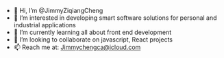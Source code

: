 - 👋 Hi, I’m @JimmyZiqiangCheng
- 👀 I’m interested in developing smart software solutions for personal and industrial applications
- 🌱 I’m currently learning all about front end development
- 💞️ I’m looking to collaborate on javascript, React projects
- 📫 Reach me at: Jimmychengca@icloud.com

<!---
JimmyZiqiangCheng/JimmyZiqiangCheng is a ✨ special ✨ repository because its `README.md` (this file) appears on your GitHub profile.
You can click the Preview link to take a look at your changes.
--->
